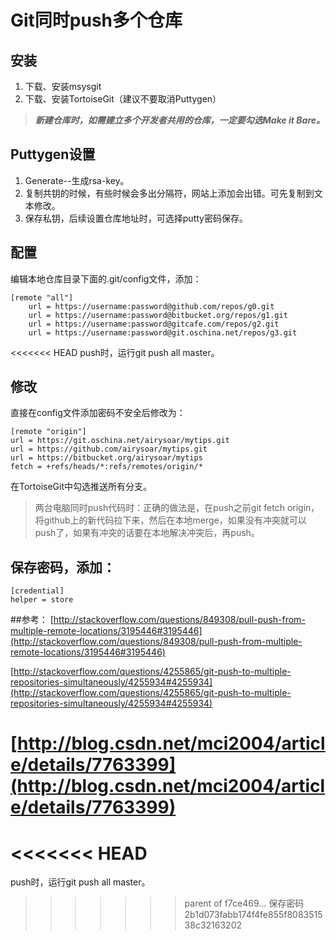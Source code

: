 # Git同时push多个仓库
## 安装

1. 下载、安装msysgit
2. 下载、安装TortoiseGit（建议不要取消Puttygen）
> ***新建仓库时，如需建立多个开发者共用的仓库，一定要勾选Make it Bare。***

## Puttygen设置
1. Generate--生成rsa-key。
2. 复制共钥的时候，有些时候会多出分隔符，网站上添加会出错。可先复制到文本修改。
3. 保存私钥，后续设置仓库地址时，可选择putty密码保存。

## 配置
编辑本地仓库目录下面的.git/config文件，添加：
	
	[remote "all"]
		url = https://username:password@github.com/repos/g0.git
		url = https://username:password@bitbucket.org/repos/g1.git
    	url = https://username:password@gitcafe.com/repos/g2.git
		url = https://username:password@git.oschina.net/repos/g3.git

<<<<<<< HEAD
push时，运行git push all master。

## 修改
直接在config文件添加密码不安全后修改为：
	
	[remote "origin"]
	url = https://git.oschina.net/airysoar/mytips.git
	url = https://github.com/airysoar/mytips.git
	url = https://bitbucket.org/airysoar/mytips
	fetch = +refs/heads/*:refs/remotes/origin/*

在TortoiseGit中勾选推送所有分支。	

> 两台电脑同时push代码时：正确的做法是，在push之前git fetch origin，将github上的新代码拉下来，然后在本地merge，如果没有冲突就可以push了，如果有冲突的话要在本地解决冲突后，再push。

## 保存密码，添加：
	[credential]    
	helper = store

##参考：
[http://stackoverflow.com/questions/849308/pull-push-from-multiple-remote-locations/3195446#3195446](http://stackoverflow.com/questions/849308/pull-push-from-multiple-remote-locations/3195446#3195446)

[http://stackoverflow.com/questions/4255865/git-push-to-multiple-repositories-simultaneously/4255934#4255934](http://stackoverflow.com/questions/4255865/git-push-to-multiple-repositories-simultaneously/4255934#4255934)

[http://blog.csdn.net/mci2004/article/details/7763399](http://blog.csdn.net/mci2004/article/details/7763399)
=======
<<<<<<< HEAD
=======
push时，运行git push all master。
>>>>>>> parent of f7ce469... 保存密码
>>>>>>> 2b1d073fabb174f4fe855f808351538c32163202
